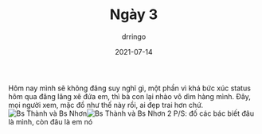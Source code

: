 ﻿---
title: Ngày 3
date: 2021-07-14
author: drringo
layout: post
---
Hôm nay mình sẽ không đăng suy nghĩ gì, một phần vì khá bức xúc status hôm qua đăng lăng xê đứa em, thì bà con lại nhào vô dìm hàng mình. Đây, mọi người xem, mặc đồ như thế này rồi, ai đẹp trai hơn chứ.
![Bs Thành và Bs Nhơn](http://helen.drbinhthanh.com/data/img/ngay3-2bs.jpg)![Bs Thành và Bs Nhơn 2](http://helen.drbinhthanh.com/data/img/ngay3-2bs-2.jpg)
P/S: đố các bác biết đâu là mình, còn đâu là em nó
